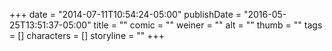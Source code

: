+++
date = "2014-07-11T10:54:24-05:00"
publishDate = "2016-05-25T13:51:37-05:00"
title = ""
comic = ""
weiner = ""
alt = ""
thumb = ""
tags = []
characters = []
storyline = ""
+++
